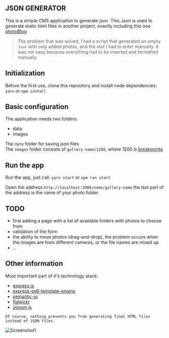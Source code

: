 ## JSON GENERATOR

This is a simple CMS application to generate json. This Json is used to generate static html files in another project, exactly including this one [photoBlog](https://github.com/tomik23/photoBlog)

> The problem that was solved, I had a script that generated an empty `Json` with only added photos, and the rest I had to enter manually. It was not easy because everything had to be inserted and formatted manually.

## Initialization

Before the first use, clone this repository and install node dependencies: `yarn` or `npm install`

## Basic configuration

The application needs two folders:
* data
* images

The `date` folder for saving json files  
The `images` folder consists of `gallery-name/1200`, where 1200 is [breakpoints](https://github.com/tomik23/photoBlog/tree/master/sources/images/jeden-dzien-w-berlinie)

## Run the app

Run the app, just call: `yarn start` or `npm run start`

Open the address `http://localhost:3000/name/gallery-name` the last part of the address is the name of your photo folder.

## TODO

* first adding a page with a list of available folders with photos to choose from
* validation of the form
* the ability to move photos (drag-and-drop), the problem occurs when the images are from different cameras, or the file names are mixed up
* ...

## Other information

Most important part of it's technology stack:

* [express.js](https://expressjs.com/)
* [express-es6-template-engine](https://www.npmjs.com/package/express-es6-template-engine)
* [semantic-ui](https://semantic-ui.com/)
* [flatpickr](https://github.com/flatpickr/flatpickr)
* [zooom.js](https://github.com/tomik23/zooom.js)


```
Of course, nothing prevents you from generating final HTML files instead of JSON files.
```


![Screenshot1](https://github.com/tomik23/json-generator/blob/master/screenshot/screenshot.png)